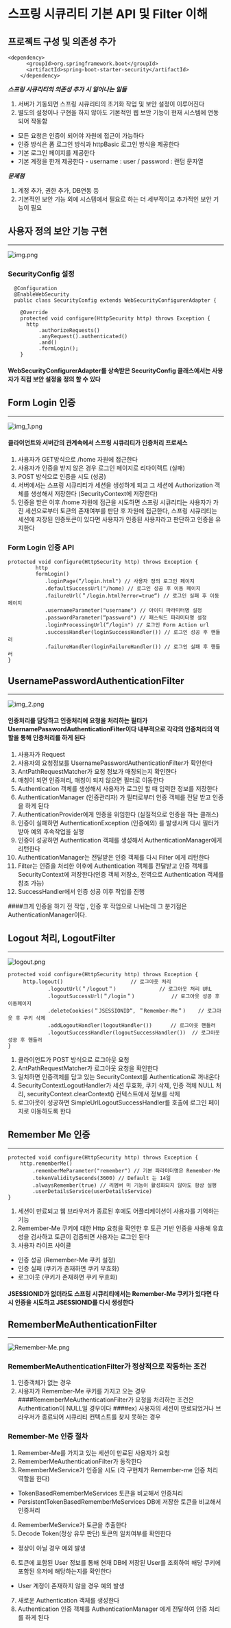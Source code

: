 # 스프링 시큐리티 기본 API 및 Filter 이해
## 프로젝트 구성 및 의존성 추가

~~~
<dependency>
      <groupId>org.springframework.boot</groupId>
      <artifactId>spring-boot-starter-security</artifactId>
    </dependency>
~~~

***스프링 시큐리티의 의존성 추가 시 일어나는 일들***

1. 서버가 기동되면 스프링 시큐리티의 초기화 작업 및 보안 설정이 이루어진다
2. 별도의 설정이나 구현을 하지 않아도 기본적인 웹 보안 기능이 현재 시스템에 연동되어 작동함

- 모든 요청은 인증이 되어야 자원에 접근이 가능하다
- 인증 방식은 폼 로그인 방식과 httpBasic 로그인 방식을 제공한다
- 기본 로그인 페이지를 제공한다
- 기본 계정을 한개 제공한다 - username : user / password : 랜덤 문자열

***문제점***

1. 계정 추가, 권한 추가, DB연동 등
2. 기본적인 보안 기능 외에 시스템에서 필요로 하는 더 세부적이고 추가적인 보안 기능이 필요

## 사용자 정의 보안 기능 구현
- - - 
![img.png](../md-images/img.png)
### SecurityConfig 설정

~~~
  @Configuration
  @EnableWebSecurity
  public class SecurityConfig extends WebSecurityConfigurerAdapter {

    @Override
    protected void configure(HttpSecurity http) throws Exception { 
      http
          .authorizeRequests()
          .anyRequest().authenticated()
          .and()
          .formLogin();
    }
~~~

#### WebSecurityConfigurerAdapter를 상속받은 SecurityConfig 클래스에서는 사용자가 직접 보안 설정을 정의 할 수 있다
## Form Login 인증
- - -
![img_1.png](../md-images/img_1.png)
#### 클라이언트와 서버간의 관계속에서 스프링 시큐리티가 인증처리 프로세스
1. 사용자가 GET방식으로 /home 자원에 접근한다
2. 사용자가 인증을 받지 않은 경우 로그인 페이지로 리다이렉트 (실패)
3. POST 방식으로 인증을 시도 (성공)
4. 서버에서는 스프링 시큐리티가 세션을 생성하게 되고 그 세션에 Authorization 객체를 생성해서 저장한다 (SecurityContext에 저장한다)
5. 인증을 받은 이후 /home 자원에 접근을 시도하면 스프링 시큐리티는 사용자가 가진 세션으로부터 토큰의 존재여부를 판단 후 자원에 접근한다, 스프링 시큐리티는 세션에 저장된
   인증토큰이 있다면 사용자가 인증된 사용자라고 판단하고 인증을 유지한다

### Form Login 인증 API

~~~
protected void configure(HttpSecurity http) throws Exception {
         http
         formLogin()
            .loginPage(“/login.html") // 사용자 정의 로그인 페이지
            .defaultSuccessUrl("/home) // 로그인 성공 후 이동 페이지
            .failureUrl(＂/login.html?error=true“) // 로그인 실패 후 이동 페이지
            .usernameParameter("username") // 아이디 파라미터명 설정
            .passwordParameter(“password") // 패스워드 파라미터명 설정
            .loginProcessingUrl(“/login") // 로그인 Form Action url
            .successHandler(loginSuccessHandler()) // 로그인 성공 후 핸들러
            .failureHandler(loginFailureHandler()) // 로그인 실패 후 핸들러
}
~~~

## UsernamePasswordAuthenticationFilter
- - - 
![img_2.png](../md-images/img_2.png)

#### 인증처리를 담당하고 인증처리에 요청을 처리하는 필터가 UsernamePasswordAuthenticationFilter이다 내부적으로 각각의 인증처리의 역할을 통해 인증처리를 하게 된다
1. 사용자가 Request
2. 사용자의 요청정보를 UsernamePasswordAuthenticationFilter가 확인한다
3. AntPathRequestMatcher가 요청 정보가 매칭되는지 확인한다
4. 매칭이 되면 인증처리, 매칭이 되지 않으면 필터로 이동한다
5. Authentication 객체를 생성해서 사용자가 로그인 할 때 입력한 정보를 저장한다
6. AuthenticationManager (인증관리자) 가  필터로부터 인증 객체를 전달 받고 인증을 하게 된다
7. AuthenticationProvider에게 인증을 위임한다 (실질적으로 인증을 하는 클래스)
8. 인증이 실패하면 AuthenticationException (인증예외) 를 발생시켜 다시 필터가 받아 예외 후속작업을 실행
9. 인증이 성공하면 Authentication 객체를 생성해서 AuthenticationManager에게 리턴한다
10. AuthenticationManager는 전달받은 인증 객체를 다시 Filter 에게 리턴한다
11. Filter는 인증을 처리한 이후에 Authentication 객체를 전달받고 인증 객체를 SecurityContext에 저장한다(인증 객체 저장소, 전역으로 Authentication 객체를 참조 가능)
12. SuccessHandler에서 인증 성공 이후 작업를 진행

####크게 인증을 하기 전 작업 , 인증 후 작업으로 나뉘는데 그 분기점은 AuthenticationManager이다.

## Logout 처리, LogoutFilter
- - - 
![logout.png](../md-images/logout.png)
~~~
protected void configure(HttpSecurity http) throws Exception {
	 http.logout()						// 로그아웃 처리
             .logoutUrl(＂/logout＂)				// 로그아웃 처리 URL
	         .logoutSuccessUrl(＂/login＂)			// 로그아웃 성공 후 이동페이지
             .deleteCookies(＂JSESSIONID“, ＂Remember-Me＂) 	// 로그아웃 후 쿠키 삭제
	         .addLogoutHandler(logoutHandler())		 // 로그아웃 핸들러
             .logoutSuccessHandler(logoutSuccessHandler()) 	// 로그아웃 성공 후 핸들러
}
~~~
1. 클라이언트가 POST 방식으로 로그아웃 요청
2. AntPathRequestMatcher가 로그아웃 요청을 확인한다
3. 일치하면 인증객체를 담고 있는 SecurityContext를 Authentication로 꺼내온다
4. SecurityContextLogoutHandler가 세션 무효화, 쿠키 삭제, 인증 객체 NULL 처리, securityContext.clearContext() 컨텍스트에서 정보를 삭제
5. 로그아웃이 성공하면 SimpleUrlLogoutSuccessHandler를 호출에 로그인 페이지로 이동하도록 한다

## Remember Me 인증
- - - 
~~~
protected void configure(HttpSecurity http) throws Exception {
	http.rememberMe()
		.rememberMeParameter("remember") // 기본 파라미터명은 Remember-Me
		.tokenValiditySeconds(3600) // Default 는 14일
		.alwaysRemember(true) // 리멤버 미 기능이 활성화되지 않아도 항상 실행
		.userDetailsService(userDetailsService)
}
~~~
1. 세션이 만료되고 웹 브라우저가 종료된 후에도 어플리케이션이 사용자를 기억하는 기능
2. Remember-Me 쿠키에 대한 Http 요청을 확인한 후 토큰 기반 인증을 사용해 유효성을 검사하고 토큰이 검증되면 사용자는 로그인 된다
3. 사용자 라이프 사이클
- 인증 성공 (Remember-Me 쿠키 설정)
- 인증 실패 (쿠키가 존재하면 쿠키 무효화)
- 로그아웃 (쿠키가 존재하면 쿠키 무효화)

#### JSESSIONID가 없더라도 스프링 시큐리티에서는 Remember-Me 쿠키가 있다면 다시 인증을 시도하고 JSESSIONID를 다시 생성한다

## RememberMeAuthenticationFilter
- - -
![Remember-Me.png](../md-images/Remember-Me.png)
### RememberMeAuthenticationFilter가 정상적으로 작동하는 조건
1. 인증객체가 없는 경우
2. 사용자가 Remember-Me 쿠키를 가지고 오는 경우
####RememberMeAuthenticationFilter가 요청을 처리하는 조건은 Authentication이 NULL일 경우이다
####ex) 사용자의 세션이 만료되었거나 브라우저가 종료되어 시큐리티 컨텍스트를 찾지 못하는 경우

### Remember-Me 인증 절차
1. Remember-Me를 가지고 있는 세션이 만료된 사용자가 요청
2. RememberMeAuthenticationFilter가 동작한다 
3. RememberMeService가 인증을 시도 (각 구현체가 Remember-me 인증 처리 역할을 한다)
- TokenBasedRememberMeServices 토큰을 비교해서 인증처리
- PersistentTokenBasedRememberMeServices DB에 저장한 토큰을 비교해서 인증처리
4. RememberMeService가 토큰을 추출한다
5. Decode Token(정상 유무 판단) 토큰의 일치여부를 확인한다
- 정상이 아닐 경우 예외 발생
6. 토큰에 포함된 User 정보를 통해 현재 DB에 저장된 User를 조회하여 해당 쿠키에 포함된 유저에 해당하는지를 확인한다
- User 계정이 존재하지 않을 경우 예외 발생
7. 새로운 Authentication 객체를 생성한다
8. Authentication 인증 객체를 AuthenticationManager 에게 전달하여 인증 처리를 하게 된다

